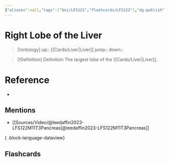 ```yaml
---
{"aliases":null,"tags":["Uni/LFS122","flashcards/LFS122"],"dg-publish":true,"permalink":"/cards/right-lobe-of-the-liver/","dgPassFrontmatter":true}
---
```


# Right Lobe of the Liver

> [!ontology]
> up:: [[Cards/Liver\|Liver]]
> jump:: 
> down:: 

> [!Definition] Definition
> The largest lobe of the [[Cards/Liver\|Liver]].

# Reference
- 

## Mentions
- [[Sources/Video/@leedaffin2023-LFS122M11T3Pancreas\|@leedaffin2023-LFS122M11T3Pancreas]]

{ .block-language-dataview}

## Flashcards
